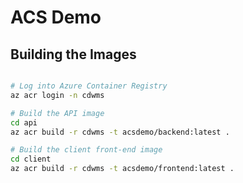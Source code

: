 # ACS Demo

## Building the Images

```bash

# Log into Azure Container Registry
az acr login -n cdwms

# Build the API image
cd api
az acr build -r cdwms -t acsdemo/backend:latest .

# Build the client front-end image
cd client
az acr build -r cdwms -t acsdemo/frontend:latest .

```
